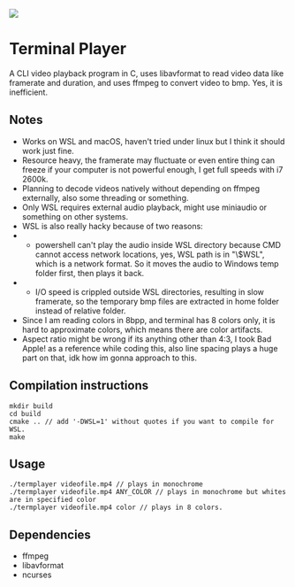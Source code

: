 [![](https://i.ytimg.com/vi/m54ED2pGbQY/0.jpg)](https://youtu.be/m54ED2pGbQY)

# Terminal Player
A CLI video playback program in C, uses libavformat to read video data like framerate and duration, and uses ffmpeg to convert video to bmp. Yes, it is inefficient.

## Notes
- Works on WSL and macOS, haven't tried under linux but I think it should work just fine.
- Resource heavy, the framerate may fluctuate or even entire thing can freeze if your computer is not powerful enough, I get full speeds with i7 2600k.
- Planning to decode videos natively without depending on ffmpeg externally, also some threading or something.
- Only WSL requires external audio playback, might use miniaudio or something on other systems.
- WSL is also really hacky because of two reasons:
- - powershell can't play the audio inside WSL directory because CMD cannot access network locations, yes, WSL path is in "\\$WSL", which is a network format. So it moves the audio to Windows temp folder first, then plays it back.
- - I/O speed is crippled outside WSL directories, resulting in slow framerate, so the temporary bmp files are extracted in home folder instead of relative folder.
- Since I am reading colors in 8bpp, and terminal has 8 colors only, it is hard to approximate colors, which means there are color artifacts.
- Aspect ratio might be wrong if its anything other than 4:3, I took Bad Apple! as a reference while coding this, also line spacing plays a huge part on that, idk how im gonna
approach to this.

## Compilation instructions
```
mkdir build
cd build
cmake .. // add '-DWSL=1' without quotes if you want to compile for WSL.
make
```

## Usage
```
./termplayer videofile.mp4 // plays in monochrome
./termplayer videofile.mp4 ANY_COLOR // plays in monochrome but whites are in specified color
./termplayer videofile.mp4 color // plays in 8 colors.
```
## Dependencies
- ffmpeg
- libavformat
- ncurses